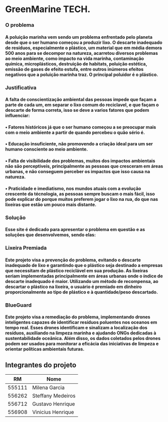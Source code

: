 # GreenMarine TECH.

### O problema
#### A poluição marinha vem sendo um problema enfrentado pelo planeta desde que o ser humano começou a produzir lixo. O descarte inadequado de resíduos, especialmente o plástico, um material que em média demora 500 anos para se decompor na natureza, acarretou diversos problemas ao meio ambiente, como impacto na vida marinha, contaminação química, microplásticos, destruição de habitats, poluição estética, emissão de gases de efeito estufa, entre outros inúmeros efeitos negativos que a poluição marinha traz. O principal poluidor é o plástico.
### Justificativa
#### A falta de conscientização ambiental das pessoas impede que façam a parte de cada um, em separar o lixo comum do reciclavel, e que façam o descarte de forma correta, isso se deve a varios fatores que podem influenciar:

#### •	Fatores históricos já que o ser humano começou a se preocupar mais com o meio ambiente a partir de quando percebeu o quão sério é.
#### •	Educação insuficiente, não promovendo a criação ideal para um ser humano consciente ao meio ambiente.
#### •	Falta de visibilidade dos problemas, muitos dos impactos ambientais não são perceptiveis, principalmente as pessoas que cresceram em áreas urbanas, e não conseguem perceber os impactos que isso causa na natureza.
#### •	Praticidade e imediatismo, nos mundos atuais com a evolução crescente da técnologia, as pessoas sempre buscam o mais fácil, isso pode explicar do porque muitos preferem jogar o lixo na rua, do que nas lixeiras que estão um pouco mais distante.

### Solução
#### Esse site é dedicado para apresentar o problema em questão e as soluções que desenvolvemos, sendo elas:
### Lixeira Premiada
#### Este projeto visa a prevenção do problema, evitando o descarte inadequado de lixo e garantindo que o plástico seja destinado a empresas que necessitam de plástico reciclável em sua produção. As lixeiras seriam implementadas principalmente em áreas urbanas onde o índice de descarte inadequado é maior. Utilizando um método de recompensa, ao descartar o plástico na lixeira, o usuário é premiado em dinheiro proporcionalmente ao tipo de plástico e à quantidade/peso descartado.
### BlueGuard
#### Este projeto visa a remediação do problema, implementando drones inteligentes capazes de identificar resíduos poluentes nos oceanos em tempo real. Esses drones identificam e sinalizam a localização dos resíduos, auxiliando na limpeza marinha e ajudando ONGs dedicadas à sustentabilidade oceânica. Além disso, os dados coletados pelos drones podem ser usados para monitorar a eficácia das iniciativas de limpeza e orientar políticas ambientais futuras.

## Integrantes do projeto
RM   | Nome
------- | ------
555111 | Milena Garcia
556262 | Steffany Medeiros
556712 | Gustavo Henrique
556908 | Vinicius Henrique
